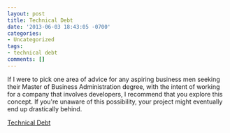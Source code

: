 ```yaml
---
layout: post
title: Technical Debt
date: '2013-06-03 18:43:05 -0700'
categories:
- Uncategorized
tags:
- technical debt
comments: []
---
```

If I were to pick one area of advice for any aspiring business men seeking their Master of Business Administration degree, with the intent of working for a company that involves developers, I recommend that you explore this concept. If you're unaware of this possibility, your project might eventually end up drastically behind.

<a href="http://en.wikipedia.org/wiki/Technical_debt" target="_blank">Technical Debt</a>

 

